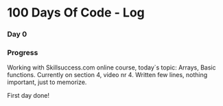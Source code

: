 # 100 Days Of Code - Log

### Day 0

### Progress
Working with Skillsuccess.com online course, today`s topic: Arrays, Basic functions.
Currently on section 4, video nr 4.
Written few lines, nothing important, just to memorize.

First day done!
